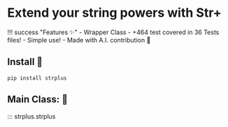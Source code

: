 
# Extend your string powers with Str+


!!! success "Features ✨️"
    - Wrapper Class
    - +464 test covered in 36 Tests files!
    - Simple use!
    - Made with A.I. contribution 🤖 

## Install 📀 

```
pip install strplus
```

## Main Class: 🚀

::: strplus.strplus